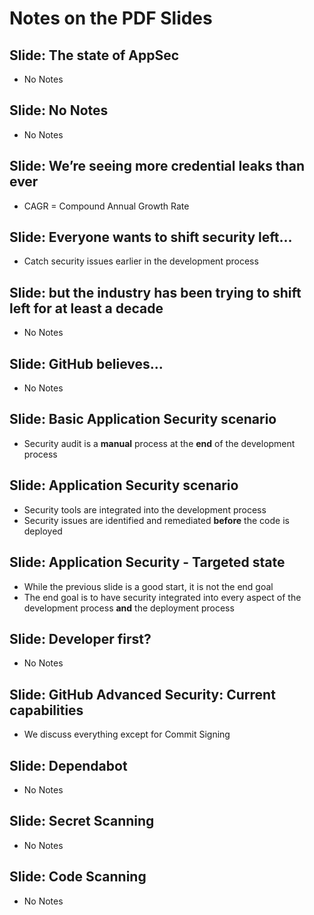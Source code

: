 # Notes on the PDF Slides

## Slide: The state of AppSec

- No Notes

## Slide: No Notes

- No Notes

## Slide: We’re seeing more credential leaks than ever

- CAGR = Compound Annual Growth Rate

## Slide: Everyone wants to shift security left…

- Catch security issues earlier in the development process

## Slide: but the industry has been trying to shift left for at least a decade

- No Notes

## Slide: GitHub believes...

- No Notes

## Slide: Basic Application Security scenario

- Security audit is a **manual** process at the **end** of the development process

## Slide: Application Security scenario

- Security tools are integrated into the development process
- Security issues are identified and remediated **before** the code is deployed

## Slide: Application Security - Targeted state

- While the previous slide is a good start, it is not the end goal
- The end goal is to have security integrated into every aspect of the development process **and** the deployment process

## Slide: Developer first?

- No Notes

## Slide: GitHub Advanced Security: Current capabilities

- We discuss everything except for Commit Signing

## Slide: Dependabot

- No Notes

## Slide: Secret Scanning

- No Notes

## Slide: Code Scanning

- No Notes
